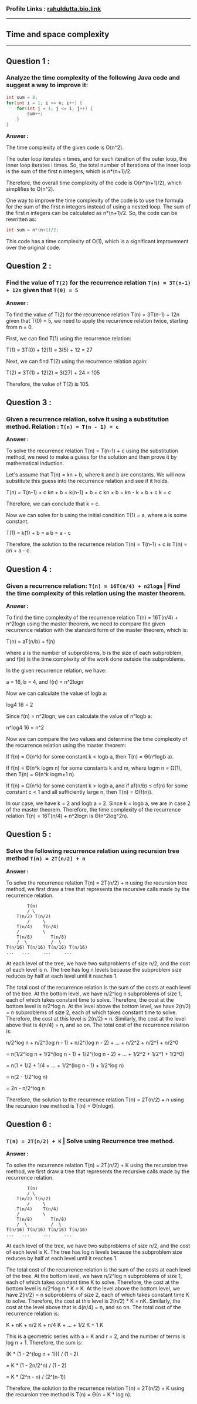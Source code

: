 ### Profile Links : [rahuldutta.bio.link](https://rahuldutta.bio.link)
---
## **Time and space complexity**
---

**Question 1 :** 
-
### Analyze the time complexity of the following Java code and suggest a way to improve it:

```java
int sum = 0;
for(int i = 1; i <= n; i++) {
    for(int j = 1; j <= i; j++) {
        sum++;
    }
}
```
__Answer :__

The time complexity of the given code is O(n^2). 

The outer loop iterates n times, and for each iteration of the outer loop, the inner loop iterates i times. So, the total number of iterations of the inner loop is the sum of the first n integers, which is n*(n+1)/2.

Therefore, the overall time complexity of the code is O(n*(n+1)/2), which simplifies to O(n^2).

One way to improve the time complexity of the code is to use the formula for the sum of the first n integers instead of using a nested loop. The sum of the first n integers can be calculated as n*(n+1)/2. So, the code can be rewritten as:

```java
int sum = n*(n+1)/2;
```

This code has a time complexity of O(1), which is a significant improvement over the original code.

**Question 2 :**
-
### Find the value of `T(2)` for the recurrence relation `T(n) = 3T(n-1) + 12n` given that `T(0) = 5`

__Answer :__

To find the value of T(2) for the recurrence relation T(n) = 3T(n-1) + 12n given that T(0) = 5, we need to apply the recurrence relation twice, starting from n = 0.

First, we can find T(1) using the recurrence relation:

T(1) = 3T(0) + 12(1) = 3(5) + 12 = 27

Next, we can find T(2) using the recurrence relation again:

T(2) = 3T(1) + 12(2) = 3(27) + 24 = 105

Therefore, the value of T(2) is 105.

**Question 3 :** 
-
### Given a recurrence relation, solve it using a substitution method. Relation : `T(n) = T(n - 1) + c`

__Answer :__

To solve the recurrence relation T(n) = T(n-1) + c using the substitution method, we need to make a guess for the solution and then prove it by mathematical induction.

Let's assume that T(n) = kn + b, where k and b are constants. We will now substitute this guess into the recurrence relation and see if it holds.

T(n) = T(n-1) + c
kn + b = k(n-1) + b + c
kn + b = kn - k + b + c
k = c

Therefore, we can conclude that k = c. 

Now we can solve for b using the initial condition T(1) = a, where a is some constant.

T(1) = k(1) + b = a
b = a - c

Therefore, the solution to the recurrence relation T(n) = T(n-1) + c is T(n) = cn + a - c.

**Question 4 :**
-
### Given a recurrence relation: `T(n) = 16T(n/4) + n2logn` | Find the time complexity of this relation using the master theorem.

__Answer :__

To find the time complexity of the recurrence relation T(n) = 16T(n/4) + n^2logn using the master theorem, we need to compare the given recurrence relation with the standard form of the master theorem, which is:

T(n) = aT(n/b) + f(n)

where a is the number of subproblems, b is the size of each subproblem, and f(n) is the time complexity of the work done outside the subproblems.

In the given recurrence relation, we have:

a = 16, b = 4, and f(n) = n^2logn

Now we can calculate the value of logb a:

log4 16 = 2

Since f(n) = n^2logn, we can calculate the value of n^logb a:

n^log4 16 = n^2

Now we can compare the two values and determine the time complexity of the recurrence relation using the master theorem:

If f(n) = O(n^k) for some constant k < logb a, then T(n) = Θ(n^logb a).

If f(n) = Θ(n^k logm n) for some constants k and m, where logm n = Ω(1), then T(n) = Θ(n^k logm+1 n).

If f(n) = Ω(n^k) for some constant k > logb a, and if af(n/b) ≤ cf(n) for some constant c < 1 and all sufficiently large n, then T(n) = Θ(f(n)).

In our case, we have k = 2 and logb a = 2. Since k = logb a, we are in case 2 of the master theorem. Therefore, the time complexity of the recurrence relation T(n) = 16T(n/4) + n^2logn is Θ(n^2log^2n).

**Question 5 :**
-
### Solve the following recurrence relation using recursion tree method `T(n) = 2T(n/2) + n`

__Answer :__

To solve the recurrence relation T(n) = 2T(n/2) + n using the recursion tree method, we first draw a tree that represents the recursive calls made by the recurrence relation.

```
        T(n)
        / \
    T(n/2) T(n/2)
        /     \
    T(n/4)    T(n/4)
    /         \
    T(n/8)       T(n/8)
    /  \         /  \
T(n/16) T(n/16) T(n/16) T(n/16)
...   ...     ...     ...
```

At each level of the tree, we have two subproblems of size n/2, and the cost of each level is n. The tree has log n levels because the subproblem size reduces by half at each level until it reaches 1. 

The total cost of the recurrence relation is the sum of the costs at each level of the tree. At the bottom level, we have n/2^log n subproblems of size 1, each of which takes constant time to solve. Therefore, the cost at the bottom level is n/2^log n. At the level above the bottom level, we have 2(n/2) = n subproblems of size 2, each of which takes constant time to solve. Therefore, the cost at this level is 2(n/2) = n. Similarly, the cost at the level above that is 4(n/4) = n, and so on. The total cost of the recurrence relation is:

n/2^log n + n/2^(log n - 1) + n/2^(log n - 2) + ... + n/2^2 + n/2^1 + n/2^0

= n(1/2^log n + 1/2^(log n - 1) + 1/2^(log n - 2) + ... + 1/2^2 + 1/2^1 + 1/2^0)

= n(1 + 1/2 + 1/4 + ... + 1/2^(log n - 1) + 1/2^log n)

= n(2 - 1/2^log n)

= 2n - n/2^log n

Therefore, the solution to the recurrence relation T(n) = 2T(n/2) + n using the recursion tree method is T(n) = Θ(nlogn).

**Question 6 :**
-
### `T(n) = 2T(n/2) + K` | Solve using Recurrence tree method.

__Answer :__


To solve the recurrence relation T(n) = 2T(n/2) + K using the recursion tree method, we first draw a tree that represents the recursive calls made by the recurrence relation.

```
        T(n)
        / \
    T(n/2) T(n/2)
        /     \
    T(n/4)    T(n/4)
    /         \
    T(n/8)       T(n/8)
    /  \         /  \
T(n/16) T(n/16) T(n/16) T(n/16)
...   ...     ...     ...
```

At each level of the tree, we have two subproblems of size n/2, and the cost of each level is K. The tree has log n levels because the subproblem size reduces by half at each level until it reaches 1. 

The total cost of the recurrence relation is the sum of the costs at each level of the tree. At the bottom level, we have n/2^log n subproblems of size 1, each of which takes constant time K to solve. Therefore, the cost at the bottom level is n/2^log n * K = K. At the level above the bottom level, we have 2(n/2) = n subproblems of size 2, each of which takes constant time K to solve. Therefore, the cost at this level is 2(n/2) * K = nK. Similarly, the cost at the level above that is 4(n/4) = n, and so on. The total cost of the recurrence relation is:

K + nK + n/2 K + n/4 K + ... + 1/2 K + 1 K

This is a geometric series with a = K and r = 2, and the number of terms is log n + 1. Therefore, the sum is:

(K * (1 - 2^(log n + 1))) / (1 - 2)

= K * (1 - 2n/2^n) / (1 - 2)

= K * (2^n - n) / (2^(n-1))

Therefore, the solution to the recurrence relation T(n) = 2T(n/2) + K using the recursion tree method is T(n) = Θ(n + K * log n).